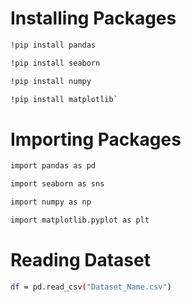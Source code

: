 # Installing Packages

```bash
!pip install pandas
```

```bash
!pip install seaborn
```

```bash
!pip install numpy
```

```bash
!pip install matplotlib`
```

# Importing Packages

```bash
import pandas as pd
```

```bash
import seaborn as sns
```

```bash
import numpy as np
```

```bash
import matplotlib.pyplot as plt
```

# Reading Dataset

```bash
df = pd.read_csv("Dataset_Name.csv")
```

